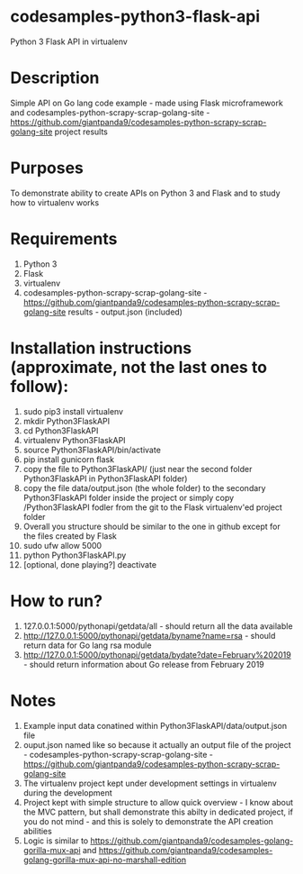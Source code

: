 # codesamples-python3-flask-api
Python 3 Flask API in virtualenv
# Description
Simple API on Go lang code example - made using Flask microframework and codesamples-python-scrapy-scrap-golang-site - https://github.com/giantpanda9/codesamples-python-scrapy-scrap-golang-site project results
# Purposes
To demonstrate ability to create APIs on Python 3 and Flask and to study how to virtualenv works
# Requirements
1) Python 3
2) Flask
3) virtualenv
4) codesamples-python-scrapy-scrap-golang-site - https://github.com/giantpanda9/codesamples-python-scrapy-scrap-golang-site results - output.json (included)
# Installation instructions (approximate, not the last ones to follow):
1) sudo pip3 install virtualenv
2) mkdir Python3FlaskAPI
3) cd Python3FlaskAPI
4) virtualenv Python3FlaskAPI
5) source Python3FlaskAPI/bin/activate
6) pip install gunicorn flask
7) copy the file to Python3FlaskAPI/ (just near the second folder Python3FlaskAPI in Python3FlaskAPI folder)
8) copy the file data/output.json (the whole folder) to the secondary Python3FlaskAPI folder inside the project or simply copy /Python3FlaskAPI fodler from the git to the Flask virtualenv'ed project folder
9) Overall you structure should be similar to the one in github except for the files created by Flask
9) sudo ufw allow 5000
10) python Python3FlaskAPI.py
11) [optional, done playing?] deactivate
 # How to run?
1) 127.0.0.1:5000/pythonapi/getdata/all - should return all the data available
2) http://127.0.0.1:5000/pythonapi/getdata/byname?name=rsa - should return data for Go lang rsa module
3) http://127.0.0.1:5000/pythonapi/getdata/bydate?date=February%202019 - should return information about Go release from February 2019
# Notes
1) Example input data conatined within Python3FlaskAPI/data/output.json file
2) ouput.json named like so because it actually an output file of the project - codesamples-python-scrapy-scrap-golang-site - https://github.com/giantpanda9/codesamples-python-scrapy-scrap-golang-site
3) The virtualenv project kept under development settings in virtualenv during the development 
4) Project kept with simple structure to allow quick overview - I know about the MVC pattern, but shall demonstrate this abilty in dedicated project, if you do not mind - and this is solely to demonstrate the API creation abilities
5) Logic is similar to https://github.com/giantpanda9/codesamples-golang-gorilla-mux-api and https://github.com/giantpanda9/codesamples-golang-gorilla-mux-api-no-marshall-edition

